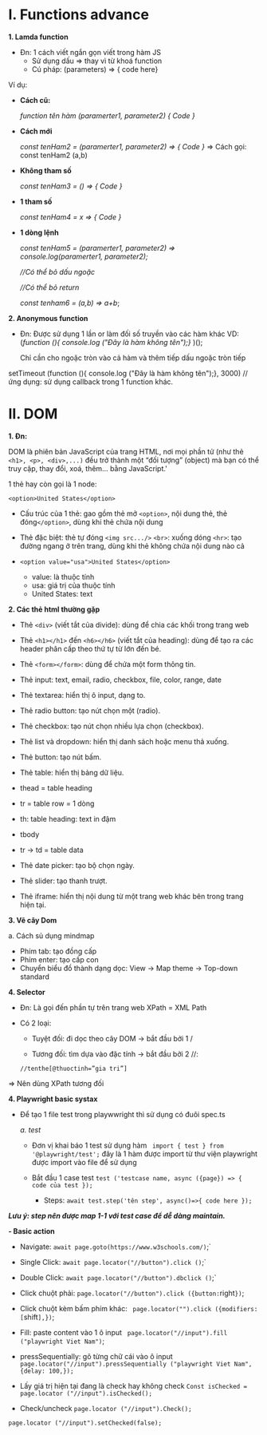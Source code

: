 # I. Functions advance
**1. Lamda function**

- Đn: 1 cách viết ngắn gọn viết trong hàm JS
    + Sử dụng dấu => thay vì từ khoá function
    + Cú pháp: (parameters) => { code here}

Ví dụ:

- **Cách cũ:**

    *function tên hàm (paramerter1, parameter2) {
    Code
}*

- **Cách mới**

    *const tenHam2 = (paramerter1, parameter2) => {
    Code
}*
=> Cách gọi: 
const tenHam2 (a,b)

- **Không tham số**

    *const tenHam3 = () => {
    Code
}*

- **1 tham số**

    *const tenHam4 = x => {
    Code
}*

- **1 dòng lệnh**

    *const tenHam5 = (paramerter1, parameter2) => console.log(paramerter1, parameter2);*

    *//Có thể bỏ dấu ngoặc*

    *//Có thể bỏ return*

    *const tenham6 = (a,b) => a+b*;

**2. Anonymous function**
- Đn: Được sử dụng 1 lần or làm đối số truyền  vào các hàm khác
VD:
 (*function (){
    console.log ("Đây là hàm không tên");}*
    )();

    Chỉ cần cho ngoặc tròn vào cả hàm và thêm tiếp dấu ngoặc tròn tiếp

 setTimeout (function (){
    console.log ("Đây là hàm không tên");}, 3000)  // ứng dụng: sử dụng callback trong 1 function khác.

# II. DOM
**1. Đn:** 

DOM là phiên bản JavaScript của trang HTML, nơi mọi phần tử (như thẻ `<h1>, <p>, <div>,...)` đều trở thành một “đối tượng” (object) mà bạn có thể truy cập, thay đổi, xoá, thêm… bằng JavaScript.'

1 thẻ hay còn gọi là 1 node:

`<option>United States</option>`
 - Cấu trúc của 1 thẻ: gao gồm thẻ mở `<option>`, nội dung thẻ, thẻ đóng`</option>`, dùng khi thẻ chứa nội dung

 - Thẻ đặc biệt: thẻ tự đóng `<img src.../>` `<br>`: xuống dóng
 `<hr>`: tạo đường ngang ở trên trang, dùng khi thẻ không chứa nội dung nào cả

 - `<option value="usa">United States</option>`

    - value: là thuộc tính
    - usa: giá trị của thuộc tính
    - United States: text

**2. Các thẻ html thường gặp**

- Thẻ `<div>` (viết tắt của divide): dùng để chia các khối trong trang web
- Thẻ `<h1></h1>` đến `<h6></h6>` (viết tắt của heading): dùng để tạo ra các header phân cấp
theo thứ tự từ lớn đến bé.
- Thẻ `<form></form>`: dùng để chứa một form thông tin.
- Thẻ input: text, email, radio, checkbox, file, color, range, date
- Thẻ textarea: hiển thị ô input, dạng to.
- Thẻ radio button: tạo nút chọn một (radio).
- Thẻ checkbox: tạo nút chọn nhiều lựa chọn (checkbox).
- Thẻ list và dropdown: hiển thị danh sách hoặc menu thả xuống.
- Thẻ button: tạo nút bấm.
- Thẻ table: hiển thị bảng dữ liệu.
- thead = table heading
- tr = table row = 1 dòng
- th: table heading: text in đậm

- tbody
- tr -> td = table data
- Thẻ date picker: tạo bộ chọn ngày.
- Thẻ slider: tạo thanh trượt.
- Thẻ iframe: hiển thị nội dung từ một trang web khác bên trong trang hiện tại.

**3. Vẽ cây Dom**

a. Cách sủ dụng mindmap
 - Phím tab: tạo đồng cấp
 - Phím enter: tạo cấp con
 - Chuyển biểu đồ thành dạng dọc: View -> Map theme -> Top-down standard

**4. Selector**
- Đn: Là gọi đến phần tự trên trang web
XPath = XML Path

-  Có 2 loại:

    - Tuyệt đối: đi dọc theo cây DOM
-> bắt đầu bởi 1 /

    - Tương đối: tìm dựa vào đặc tính
-> bắt đầu bởi 2 //:

    `//tenthe[@thuoctinh=”gia
tri”]`

=> Nên dùng XPath tương đối

**4. Playwright basic systax**

- Để tạo 1 file test trong playwwright thì sử dụng có đuôi spec.ts

    *a. test*
    - Đơn vị khai báo 1 test
    sử dụng hàm 
   ` import { test } from '@playwright/test';`
   đây là 1 hàm được import từ thư viện playwright được import vào file để sử dụng

    - Bắt đầu 1 case test `test ('testcase name, async ({page}) => {
code của test
});`
        + Steps: `await test.step('tên step', async()=>{
code here
        });`

*__Lưu ý: step nên được
map 1-1 với test case
để dễ dàng maintain.__*

**- Basic action**
- Navigate: 
`await page.goto(https://www.w3schools.com/)`;`

- Single Click: 
`await page.locator("//button").click ()`;`

- Double Click: 
`await page.locator("//button").dbclick ()`;`

- Click chuột phải: 
` page.locator("//button").click ({button: `right`})`;

- Click chuột kèm bấm phím khác: 
` page.locator("").click ({modifiers: [`shift`],})`;

- Fill: paste content vào 1 ô input
` page.locator("//input").fill ("playwright Viet Nam")`;

- pressSequentially: gõ từng chữ cái vào ô input
` page.locator("//input").pressSequentially ("playwright Viet Nam",{delay: 100,});`

- Lấy giá trị hiện tại đang là check hay không check
 `Const isChecked = page.locator ("//input").isChecked();`

 - Check/uncheck
  `page.locator ("//input").Check();`
  
  `page.locator ("//input").setChecked(false);`